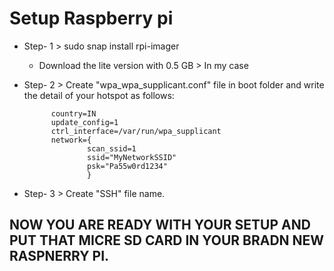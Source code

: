 # Setup Raspberry pi

- Step- 1 > sudo snap install rpi-imager

    - Download the lite version with 0.5 GB > In my case

- Step- 2 > Create "wpa_wpa_supplicant.conf" file in boot folder and write the detail of your hotspot as follows:

            country=IN
            update_config=1
            ctrl_interface=/var/run/wpa_supplicant
            network={
                    scan_ssid=1
                    ssid="MyNetworkSSID"
                    psk="Pa55w0rd1234"
                    }

- Step- 3 > Create "SSH" file name.

## NOW YOU ARE READY WITH YOUR SETUP AND PUT THAT MICRE SD CARD IN YOUR BRADN NEW RASPNERRY PI.